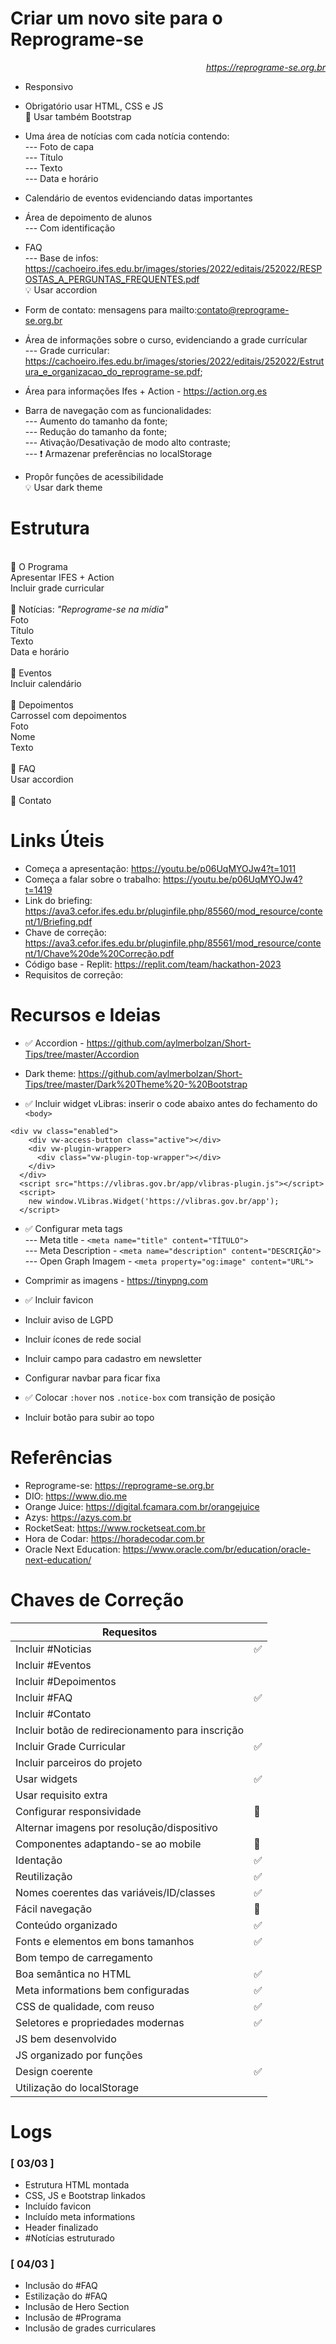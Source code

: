 # Criar um novo site para o Reprograme-se

_<p style="text-align:right;">https://reprograme-se.org.br</p>_

- Responsivo

- Obrigatório usar HTML, CSS e JS
  <br>📌 Usar também Bootstrap

- Uma área de notícias com cada notícia contendo:
  <br>--- Foto de capa
  <br>--- Título
  <br>--- Texto
  <br>--- Data e horário

- Calendário de eventos evidenciando datas importantes

- Área de depoimento de alunos
  <br>--- Com identificação

- FAQ
  <br>--- Base de infos: https://cachoeiro.ifes.edu.br/images/stories/2022/editais/252022/RESPOSTAS_A_PERGUNTAS_FREQUENTES.pdf
  <br>💡 Usar accordion
- Form de contato: mensagens para mailto:contato@reprograme-se.org.br

- Área de informações sobre o curso, evidenciando a grade currícular
  <br>--- Grade curricular: https://cachoeiro.ifes.edu.br/images/stories/2022/editais/252022/Estrutura_e_organizacao_do_reprograme-se.pdf;

- Área para informações Ifes + Action - https://action.org.es

- Barra de navegação com as funcionalidades:
  <br>--- Aumento do tamanho da fonte;
  <br>--- Redução do tamanho da fonte;
  <br>--- Ativação/Desativação de modo alto contraste;
  <br>--- ❗ Armazenar preferências no localStorage

- Propôr funções de acessibilidade
  <br>💡 Usar dark theme

# Estrutura

<br>📌 O Programa
<br> Apresentar IFES + Action
<br>Incluir grade curricular
<br>
<br>📌 Notícias: _"Reprograme-se na mídia"_
<br>Foto
<br>Título
<br>Texto
<br>Data e horário
<br>
<br>📌 Eventos
<br>Incluir calendário
<br>
<br>📌 Depoimentos
<br> Carrossel com depoimentos
<br>Foto
<br>Nome
<br>Texto
<br>
<br>📌 FAQ
<br> Usar accordion
<br>
<br>📌 Contato

# Links Úteis

- Começa a apresentação: https://youtu.be/p06UqMYOJw4?t=1011
- Começa a falar sobre o trabalho: https://youtu.be/p06UqMYOJw4?t=1419
- Link do briefing: https://ava3.cefor.ifes.edu.br/pluginfile.php/85560/mod_resource/content/1/Briefing.pdf
- Chave de correção: https://ava3.cefor.ifes.edu.br/pluginfile.php/85561/mod_resource/content/1/Chave%20de%20Correção.pdf
- Código base - Replit: https://replit.com/team/hackathon-2023
- Requisitos de correção:

# Recursos e Ideias

- ✅ Accordion - https://github.com/aylmerbolzan/Short-Tips/tree/master/Accordion

- Dark theme: https://github.com/aylmerbolzan/Short-Tips/tree/master/Dark%20Theme%20-%20Bootstrap

- ✅ Incluir widget vLibras: inserir o code abaixo antes do fechamento do `<body>`

```
<div vw class="enabled">
    <div vw-access-button class="active"></div>
    <div vw-plugin-wrapper>
      <div class="vw-plugin-top-wrapper"></div>
    </div>
  </div>
  <script src="https://vlibras.gov.br/app/vlibras-plugin.js"></script>
  <script>
    new window.VLibras.Widget('https://vlibras.gov.br/app');
  </script>
```

- ✅ Configurar meta tags
  <br>--- Meta title - `<meta name="title" content="TÍTULO">`
  <br>--- Meta Description - `<meta name="description" content="DESCRIÇÃO">`
  <br>--- Open Graph Imagem - `<meta property="og:image" content="URL">`

- Comprimir as imagens - https://tinypng.com

- ✅ Incluir favicon

- Incluir aviso de LGPD

- Incluir ícones de rede social

- Incluir campo para cadastro em newsletter

- Configurar navbar para ficar fixa

- ✅ Colocar `:hover` nos `.notice-box` com transição de posição

- Incluir botão para subir ao topo

# Referências

- Reprograme-se: https://reprograme-se.org.br
- DIO: https://www.dio.me
- Orange Juice: https://digital.fcamara.com.br/orangejuice
- Azys: https://azys.com.br
- RocketSeat: https://www.rocketseat.com.br
- Hora de Codar: https://horadecodar.com.br
- Oracle Next Education: https://www.oracle.com/br/education/oracle-next-education/

# Chaves de Correção

| Requesitos          |           |
| ----------------- | ----------------- |
| Incluir #Noticias | ✅ |
| Incluir #Eventos |  |
| Incluir #Depoimentos |  |
| Incluir #FAQ | ✅ |
| Incluir #Contato |  |
| Incluir botão de redirecionamento para inscrição |  |
| Incluir Grade Curricular | ✅ |
| Incluir parceiros do projeto |  |
| Usar widgets | ✅ |
| Usar requisito extra |  |
| Configurar responsividade | 🧱 |
| Alternar imagens por resolução/dispositivo |  |
| Componentes adaptando-se ao mobile | 🧱 |
| Identação | ✅ |
| Reutilização | ✅ |
| Nomes coerentes das variáveis/ID/classes | ✅ |
| Fácil navegação | 🧱 |
| Conteúdo organizado | ✅ |
| Fonts e elementos em bons tamanhos | ✅ |
| Bom tempo de carregamento |  |
| Boa semântica no HTML | ✅ |
| Meta informations bem configuradas | ✅ |
| CSS de qualidade, com reuso | ✅ |
| Seletores e propriedades modernas | ✅ |
| JS bem desenvolvido |  |
| JS organizado por funções |  |
| Design coerente | ✅ |
| Utilização do localStorage |  |


# Logs

### [ 03/03 ]

- Estrutura HTML montada
- CSS, JS e Bootstrap linkados
- Incluído favicon
- Incluído meta informations
- Header finalizado
- #Notícias estruturado

### [ 04/03 ]

- Inclusão do #FAQ
- Estilização do #FAQ
- Inclusão de Hero Section
- Inclusão de #Programa
- Inclusão de grades curriculares
